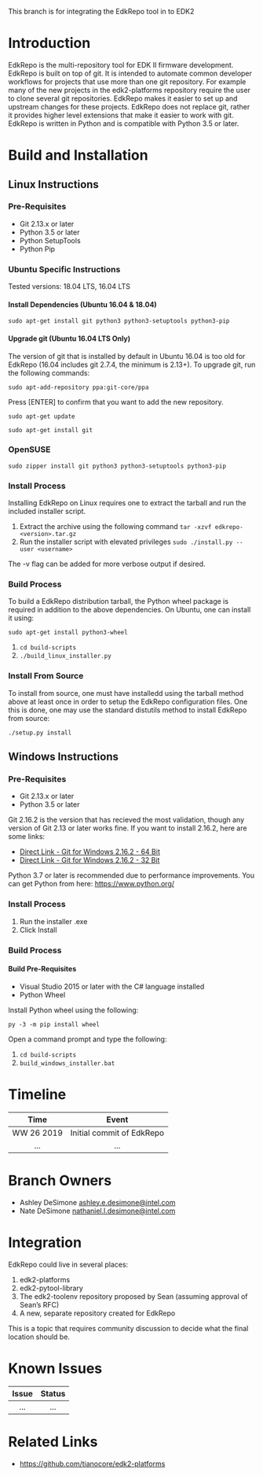 This branch is for integrating the EdkRepo tool in to EDK2

# Introduction

EdkRepo is the multi-repository tool for EDK II firmware development. EdkRepo is built on top of git. It is intended to automate common developer workflows for projects that use more than one git repository. For example many of the new projects in the edk2-platforms repository require the user to clone several git repositories. EdkRepo makes it easier to set up and upstream changes for these projects. EdkRepo does not replace git, rather it provides higher level extensions that make it easier to work with git. EdkRepo is written in Python and is compatible with Python 3.5 or later.

# Build and Installation
## Linux Instructions
### Pre-Requisites
- Git 2.13.x or later
- Python 3.5 or later
- Python SetupTools
- Python Pip
### Ubuntu Specific Instructions
Tested versions: 18.04 LTS, 16.04 LTS
#### Install Dependencies (Ubuntu 16.04 & 18.04)
`sudo apt-get install git python3 python3-setuptools python3-pip`
#### Upgrade git (Ubuntu 16.04 LTS Only)
The version of git that is installed by default in Ubuntu 16.04 is too old for EdkRepo (16.04 includes git 2.7.4, the minimum is 2.13+). To upgrade git, run the following commands:

`sudo apt-add-repository ppa:git-core/ppa`

Press [ENTER] to confirm that you want to add the new repository.

`sudo apt-get update`

`sudo apt-get install git`

### OpenSUSE
`sudo zipper install git python3 python3-setuptools python3-pip`

### Install Process
Installing EdkRepo on Linux requires one to extract the tarball and run the included installer script.
1. Extract the archive using the following command
  `tar -xzvf edkrepo-<version>.tar.gz`
2. Run the installer script with elevated privileges
  `sudo ./install.py --user <username>`

The -v flag can be added for more verbose output if desired.

### Build Process
To build a EdkRepo distribution tarball, the Python wheel package is required in addition to the above dependencies. On Ubuntu, one can install it using:

`sudo apt-get install python3-wheel`

1. `cd build-scripts`
2. `./build_linux_installer.py`

### Install From Source
To install from source, one must have installedd using the tarball method above at least once in order to setup the EdkRepo configuration files. One this is done, one may use the standard distutils method to install EdkRepo from source:

`./setup.py install`

## Windows Instructions
### Pre-Requisites
- Git 2.13.x or later
- Python 3.5 or later

Git 2.16.2 is the version that has recieved the most validation, though any version of Git 2.13 or later works fine. If you want to install 2.16.2, here are some links:
- [Direct Link - Git for Windows 2.16.2 - 64 Bit](https://github.com/git-for-windows/git/releases/download/v2.16.2.windows.1/Git-2.16.2-64-bit.exe)
- [Direct Link - Git for Windows 2.16.2 - 32 Bit](https://github.com/git-for-windows/git/releases/download/v2.16.2.windows.1/Git-2.16.2-64-bit.exe)

Python 3.7 or later is recommended due to performance improvements. You can get Python from here: https://www.python.org/

### Install Process
1. Run the installer .exe
2. Click Install

### Build Process
#### Build Pre-Requisites
- Visual Studio 2015 or later with the C# language installed
- Python Wheel

Install Python wheel using the following:

`py -3 -m pip install wheel`

Open a command prompt and type the following:
1. `cd build-scripts`
2. `build_windows_installer.bat`

# Timeline
| Time | Event |
|:----:|:-----:|
| WW 26 2019 | Initial commit of EdkRepo |
|...|...|

# Branch Owners
- Ashley DeSimone <ashley.e.desimone@intel.com>
- Nate DeSimone <nathaniel.l.desimone@intel.com>

# Integration
EdkRepo could live in several places:
1. edk2-platforms
2. edk2-pytool-library
3. The edk2-toolenv repository proposed by Sean (assuming approval of Sean’s RFC)
4. A new, separate repository created for EdkRepo

This is a topic that requires community discussion to decide what the final location should be.

# Known Issues
| Issue | Status |
|:-----:|:------:|
|...|...|

# Related Links
- https://github.com/tianocore/edk2-platforms
